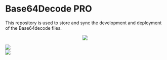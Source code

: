 # Base64Decode PRO
This repository is used to store and sync the development and deployment of the Base64decode files. 


<p align="center">
    <img src="https://i.stack.imgur.com/RJj4x.png">
   
</p>
<div >
    <img src="https://i.stack.imgur.com/RJj4x.png">
   
</div>

  <img align="center" src="https://i.stack.imgur.com/RJj4x.png">
